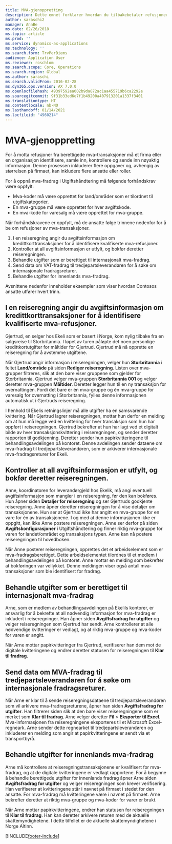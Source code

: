 ```yaml
---
title: MVA-gjenoppretting
description: Dette emnet forklarer hvordan du tilbakebetaler refusjoner for mva-transaksjoner.
author: saraschi2
manager: AnnBe
ms.date: 02/26/2018
ms.topic: article
ms.prod: ''
ms.service: dynamics-ax-applications
ms.technology: ''
ms.search.form: TrvPerDiems
audience: Application User
ms.reviewer: roschlom
ms.search.scope: Core, Operations
ms.search.region: Global
ms.author: saraschi
ms.search.validFrom: 2016-02-28
ms.dyn365.ops.version: AX 7.0.0
ms.openlocfilehash: 49397592ea002b9da872ac1aa455719b6ca2292e
ms.sourcegitcommit: 9f31b33ed6e7f1b49200a407913201a1337f3401
ms.translationtype: HT
ms.contentlocale: nb-NO
ms.lasthandoff: 01/14/2021
ms.locfileid: "4960214"
---
```

# <a name="vat-recovery"></a>MVA-gjenoppretting 

For å motta refusjoner fra berettigede mva-transaksjoner må et firma eller en organisasjon identifisere, samle inn, kontrollere og sende inn nøyaktig informasjon. Denne prosessen inkluderer flere oppgaver og, avhengig av størrelsen på firmaet, kan inkludere flere ansatte eller roller.

For å oppnå mva-fradrag i Utgiftshåndtering må følgende forhåndskrav være oppfylt:

- Mva-koder må være opprettet for land/områder som er tilordnet til utgiftskategorier.
- En mva-gruppe må være opprettet for hver avgiftskode.
- En mva-kode for varesalg må være opprettet for mva-gruppe.

Når forhåndskravene er oppfylt, må de ansatte følge trinnene nedenfor for å be om refusjoner av mva-transaksjoner.

1. I en reiseregning angir du avgiftsinformasjon om kredittkorttransaksjoner for å identifisere kvalifiserte mva-refusjoner.
2. Kontroller at all avgiftsinformasjon er utfylt, og bokfør deretter reiseregningen.
3. Behandle utgifter som er berettiget til internasjonalt mva-fradrag.
4. Send data om VAT-fradrag til tredjepartsleverandøren for å søke om internasjonale fradragsreturer.
5. Behandle utgifter for innenlands mva-fradrag.

Avsnittene nedenfor inneholder eksempler som viser hvordan Contosos ansatte utfører hvert trinn.

## <a name="on-an-expense-report-enter-tax-information-about-credit-card-transactions-to-identify-eligible-vat-refunds"></a>I en reiseregning angir du avgiftsinformasjon om kredittkorttransaksjoner for å identifisere kvalifiserte mva-refusjoner.

Gjertrud, en selger hos Ekeli som er basert i Norge, kom nylig tilbake fra en salgsreise til Storbritannia. I løpet av turen påløpte det noen personlige kredittkortutgifter for måltider for Gjertrud. Gjertrud må nå opprette en reiseregning for å avstemme utgiftene.

Når Gjertrud angir informasjon i reiseregningen, velger hun **Storbritannia** i feltet **Land/område** på siden **Rediger reiseregning**. Listen over mva-grupper filtreres, slik at den bare viser gruppene som gjelder for Storbritannia. Gjertrud velger mva-gruppen **Storbritannia 001** og velger deretter mva-gruppen **Måltider**. Deretter legger hun til en ny transaksjon for overnattingen. Fordi det bare er én mva-gruppe og én mva-gruppe for varesalg for overnatting i Storbritannia, fylles denne informasjonen automatisk ut i Gjertruds reiseregning.

I henhold til Ekelis retningslinjer må alle utgifter ha en samsvarende kvittering. Når Gjertrud lagrer reiseregningen, mottar hun derfor en melding om at hun må legge ved en kvittering for hver transaksjon som hun har oppført i reiseregningen. Gjertrud bekrefter at hun har lagt ved et digitalt bilde av hver transaksjonskvittering i reiseregningen, og sender deretter rapporten til godkjenning. Deretter sender hun papirkvitteringene til behandlingsavdelingen på kontoret. Denne avdelingen sender dataene om mva-fradrag til tredjepartsleverandøren, som er arkiverer internasjonale mva-fradragsreturer for Ekeli.

## <a name="make-sure-that-all-tax-information-is-complete-and-then-post-the-expense-report"></a>Kontroller at all avgiftsinformasjon er utfylt, og bokfør deretter reiseregningen.

Anne, koordinatoren for leverandørgjeld hos Ekelik, må angi eventuell avgiftsinformasjon som mangler i en reiseregning, før den kan bokføres. Hun åpner siden **Detaljer for reiseregning** og ser Gjertruds godkjente reiseregning. Anne åpner deretter reiseregningen for å vise detaljer om transaksjonene. Hun ser at Gjertrud ikke har angitt en mva-gruppe for en vare for én av transaksjonene. I og med at denne informasjonen ikke er oppgitt, kan ikke Anne postere reiseregningen. Anne ser derfor på siden **Avgiftskonfigurasjoner** i Utgiftshåndtering og finner riktig mva-gruppe for varen for landet/området og transaksjons typen. Anne kan nå postere reiseregningen til hovedboken.

Når Anne posterer reiseregningen, opprettes det et arbeidselement som er mva-fradragsberettiget. Dette arbeidselementet tilordnes til et medlem i behandlingsavdelingen på kontoret. Anne mottar en melding som bekrefter at bokføringen var vellykket. Denne meldingen viser også antall mva-transaksjoner som ble identifisert for fradrag.

## <a name="process-expenses-that-are-eligible-for-international-vat-recovery"></a>Behandle utgifter som er berettiget til internasjonalt mva-fradrag

Arne, som er medlem av behandlingsavdelingen på Ekelils kontorer, er ansvarlig for å bekrefte at all nødvendig informasjon for mva-fradrag er inkludert i reiseregninger. Han åpner siden **Avgiftsfradrag for utgifter** og velger reiseregningen som Gjertrud har sendt. Arne kontrollerer at alle nødvendige kvitteringer er vedlagt, og at riktig mva-gruppe og mva-koder for varen er angitt.

Når Arne mottar papirkvitteringer fra Gjertrud, verifiserer han dem mot de digitale kvitteringene og endrer deretter statusen for reiseregningen til **Klar til fradrag**.

## <a name="send-vat-recovery-data-to-the-third-party-vendor-to-file-international-recovery-returns"></a>Send data om MVA-fradrag til tredjepartsleverandøren for å søke om internasjonale fradragsreturer.

Når Arne er klar til å sende reiseregningsdataene til tredjepartsleverandøren som vil arkivere mva-fradragsreturene, åpner han siden **Avgiftsfradrag for utgifter**. Han filtrerer siden slik at den bare viser reiseregningene som er merket som **Klar til fradrag**. Arne velger deretter **Fil** &gt; **Eksporter til Excel**. Mva-informasjonen fra reiseregningene eksporteres til et Microsoft Excel-regneark. Arne sender dette regnearket til tredjepartsleverandøren og inkluderer en melding som angir at papirkvitteringene er sendt via et transportbyrå.

## <a name="process-expenses-for-domestic-vat-recovery"></a>Behandle utgifter for innenlands mva-fradrag

Arne må kontrollere at reiseregningstransaksjonene er kvalifisert for mva-fradrag, og at de digitale kvitteringene er vedlagt rapportene. For å begynne å behandle berettigede utgifter for innenlands fradrag åpner Arne siden **Avgiftsfradrag for utgifter** og velger reiseregningen som krever verifisering. Han verifiserer at kvitteringene står i navnet på firmaet i stedet for den ansatte. For mva-fradrag må kvitteringene være i navnet på firmaet. Arne bekrefter deretter at riktig mva-gruppe og mva-koder for varer er brukt.

Når Arne mottar papirkvitteringene, endrer han statusen for reiseregningen til **Klar til fradrag**. Han kan deretter arkivere returen med de aktuelle skattemyndighetene. I dette tilfellet er de aktuelle skattemyndighetene i Norge Altinn.


[!INCLUDE[footer-include](../includes/footer-banner.md)]